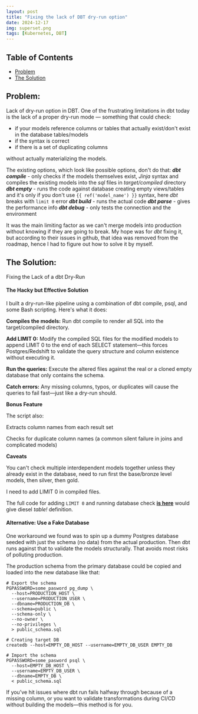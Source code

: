 ```yaml
---
layout: post
title: "Fixing the lack of DBT dry-run option"
date: 2024-12-17
img: superset.png
tags: [Kubernetes, DBT]
---
```


## Table of Contents
- [Problem](#problem)
- [The Solution](#the-solution)



## Problem:

Lack of dry-run option in DBT.
One of the frustrating limitations in dbt today is the lack of a proper dry-run mode — something that could check:
- if your models reference columns or tables that actually exist/don't exist in the database tables/models
- if the syntax is correct
- if there is a set of duplicating columns

without actually materializing the models.

The existing options, which look like possible options, don't do that:
**_dbt compile_** - only checks if the models themselves exist, _Jinja_ syntax and compiles the existing models into the _sql_ files in _target/compiled_ directory
**_dbt empty_** - runs the code against database creating empty views/tables and it's only if you don't use `{{ ref('model_name') }}` syntax,
here _dbt_ breaks with `limit 0` error
**_dbt build_** - runs the actual code
**_dbt parse_** - gives the performance info
**_dbt debug_** - only tests the connection and the environment

It was the main limiting factor as we can't merge models into production without knowing if they are going to break.
My hope was for _dbt_ fixing it, but according to their issues in github, that idea was removed from the roadmap, hence I had to figure out how to solve it by myself.


## The Solution:

Fixing the Lack of a dbt Dry-Run

####  The Hacky but Effective Solution

I built a dry-run-like pipeline using a combination of dbt compile, psql, and some Bash scripting. Here's what it does:


**Compiles the models:** Run dbt compile to render all SQL into the target/compiled directory.

**Add LIMIT 0:** Modify the compiled SQL files for the modified models to append LIMIT 0 to the end of each SELECT statement—this forces Postgres/Redshift to validate the query structure and column existence without executing it.

**Run the queries:** Execute the altered files against the real or a cloned empty database that only contains the schema.

**Catch errors:** Any missing columns, typos, or duplicates will cause the queries to fail fast—just like a dry-run should.

**Bonus Feature**

The script also:

Extracts column names from each result set

Checks for duplicate column names (a common silent failure in joins and complicated models)

**Caveats**

You can't check multiple interdependent models together unless they already exist in the database, need to run first the base/bronze level models, then silver, then gold.

I need to  add LIMIT 0 in compiled files.

The full code for adding `LIMIT 0` and running database check  [**is here**](https://gist.github.com/kraftaa/0a72a8ae35f92f2d9a3a2c12d2f686b0) would give diesel _table!_ definition.


####  Alternative: Use a Fake Database

One workaround we found was to spin up a dummy Postgres database seeded with just the schema (no data) from the actual production. 
Then dbt runs against that to validate the models structurally. That avoids most risks of polluting production.

The production schema from the primary database could be copied and loaded into the new database like that:
```shell
# Export the schema
PGPASSWORD=some_pasword pg_dump \
  --host=PRODUCTION_HOST \
  --username=PRODUCTION_USER \
  --dbname=PRODUCTION_DB \
  --schema=public \
  --schema-only \
  --no-owner \
  --no-privileges \
  > public_schema.sql

# Creating target DB
createdb --host=EMPTY_DB_HOST --username=EMPTY_DB_USER EMPTY_DB

# Import the schema
PGPASSWORD=some_pasword psql \
  --host=EMPTY_DB_HOST \
  --username=EMPTY_DB_USER \
  --dbname=EMPTY_DB \
  < public_schema.sql
```

If you’ve hit issues where dbt run fails halfway through because of a missing column, or you want to validate transformations during CI/CD without building the models—this method is for you.